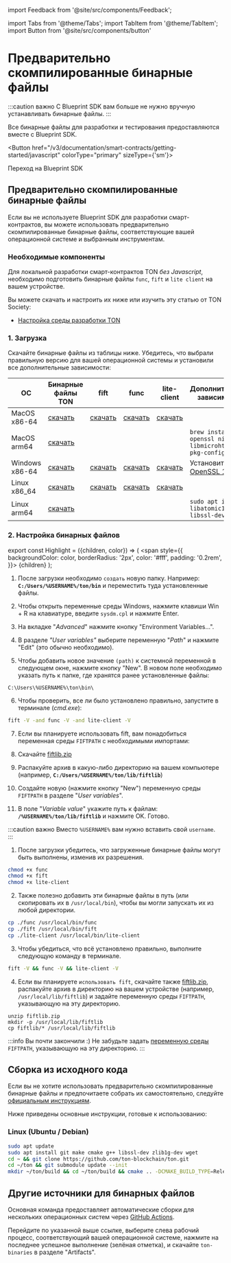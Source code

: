 import Feedback from '@site/src/components/Feedback';

import Tabs from '@theme/Tabs';
import TabItem from '@theme/TabItem';
import Button from '@site/src/components/button'

# Предварительно скомпилированные бинарные файлы

:::caution важно
С Blueprint SDK вам больше не нужно вручную устанавливать бинарные файлы.
:::

Все бинарные файлы для разработки и тестирования предоставляются вместе с Blueprint SDK.

<Button href="/v3/documentation/smart-contracts/getting-started/javascript"
colorType="primary" sizeType={'sm'}>

Переход на Blueprint SDK

</Button>

## Предварительно скомпилированные бинарные файлы

Если вы не используете Blueprint SDK для разработки смарт-контрактов, вы можете использовать предварительно скомпилированные бинарные файлы, соответствующие вашей операционной системе и выбранным инструментам.

### Необходимые компоненты

Для локальной разработки смарт-контрактов TON *без Javascript*, необходимо подготовить бинарные файлы `func`, `fift` и `lite client` на вашем устройстве.

Вы можете скачать и настроить их ниже или изучить эту статью от TON Society:

- [Настройка среды разработки TON](https://blog.ton.org/setting-up-a-ton-development-environment)

### 1. Загрузка

Скачайте бинарные файлы из таблицы ниже. Убедитесь, что выбрали правильную версию для вашей операционной системы и установили все дополнительные зависимости:

| ОС                                 | Бинарные файлы TON                                                                             | fift                                                                                        | func                                                                                        | lite-client                                                                                        | Дополнительные зависимости                                                                                      |
| ---------------------------------- | ---------------------------------------------------------------------------------------------- | ------------------------------------------------------------------------------------------- | ------------------------------------------------------------------------------------------- | -------------------------------------------------------------------------------------------------- | --------------------------------------------------------------------------------------------------------------- |
| MacOS x86-64                       | [скачать](https://github.com/ton-blockchain/ton/releases/latest/download/ton-mac-x86-64.zip)   | [скачать](https://github.com/ton-blockchain/ton/releases/latest/download/fift-mac-x86-64)   | [скачать](https://github.com/ton-blockchain/ton/releases/latest/download/func-mac-x86-64)   | [скачать](https://github.com/ton-blockchain/ton/releases/latest/download/lite-client-mac-x86-64)   |                                                                                                                 |
| MacOS arm64                        | [скачать](https://github.com/ton-blockchain/ton/releases/latest/download/ton-mac-arm64.zip)    |                                                                                             |                                                                                             |                                                                                                    | `brew install openssl ninja libmicrohttpd pkg-config`                                                           |
| Windows x86-64                     | [скачать](https://github.com/ton-blockchain/ton/releases/latest/download/ton-win-x86-64.zip)   | [скачать](https://github.com/ton-blockchain/ton/releases/latest/download/fift.exe)          | [скачать](https://github.com/ton-blockchain/ton/releases/latest/download/func.exe)          | [скачать](https://github.com/ton-blockchain/ton/releases/latest/download/lite-client.exe)          | Установите [OpenSSL 1.1.1](/ton-binaries/windows/Win64OpenSSL_Light-1_1_1q.msi) |
| Linux  x86_64 | [скачать](https://github.com/ton-blockchain/ton/releases/latest/download/ton-linux-x86_64.zip) | [скачать](https://github.com/ton-blockchain/ton/releases/latest/download/fift-linux-x86_64) | [скачать](https://github.com/ton-blockchain/ton/releases/latest/download/func-linux-x86_64) | [скачать](https://github.com/ton-blockchain/ton/releases/latest/download/lite-client-linux-x86_64) |                                                                                                                 |
| Linux  arm64                       | [скачать](https://github.com/ton-blockchain/ton/releases/latest/download/ton-linux-arm64.zip)  |                                                                                             |                                                                                             |                                                                                                    | `sudo apt install libatomic1 libssl-dev`                                                                        |

### 2. Настройка бинарных файлов

export const Highlight = ({children, color}) => (
<span
style={{
backgroundColor: color,
borderRadius: '2px',
color: '#fff',
padding: '0.2rem',
}}>
{children} </span>
);

<Tabs groupId="operating-systems">
  <TabItem value="win" label="Windows">

1. После загрузки необходимо `создать` новую папку. Например: **`C:/Users/%USERNAME%/ton/bin`** и переместить туда установленные файлы.

2. Чтобы открыть переменные среды Windows, нажмите клавиши <Highlight color="#1877F2">Win + R</Highlight> на клавиатуре, введите `sysdm.cpl` и нажмите Enter.

3. На вкладке "*Advanced*" нажмите кнопку <Highlight color="#1877F2">"Environment Variables..."</Highlight>.

4. В разделе *"User variables"* выберите переменную "*Path*" и нажмите <Highlight color="#1877F2">"Edit"</Highlight> (это обычно необходимо).

5. Чтобы добавить новое значение `(path)` к системной переменной в следующем окне, нажмите кнопку <Highlight color="#1877F2">"New"</Highlight>.
  В новом поле необходимо указать путь к папке, где хранятся ранее установленные файлы:

```
C:\Users\%USERNAME%\ton\bin\
```

6. Чтобы проверить, все ли было установлено правильно, запустите в терминале (*cmd.exe*):

```bash
fift -V -and func -V -and lite-client -V
```

7. Если вы планируете использовать fift, вам понадобиться переменная среды `FIFTPATH` с необходимыми импортами:

  1. Скачайте [fiftlib.zip](/ton-binaries/windows/fiftlib.zip)
  2. Распакуйте архив в какую-либо директорию на вашем компьютере (например, **`C:/Users/%USERNAME%/ton/lib/fiftlib`**)
  3. Создайте новую (нажмите кнопку <Highlight color="#1877F2">"New"</Highlight>) переменную среды `FIFTPATH` в разделе "*User variables*".
  4. В поле "*Variable value*" укажите путь к файлам: **`/%USERNAME%/ton/lib/fiftlib`** и нажмите <Highlight color="#1877F2">OK</Highlight>. Готово.

:::caution важно
Вместо `%USERNAME%` вам нужно вставить свой `username`.\
:::

</TabItem>
<TabItem value="mac" label="Linux / MacOS">

1. После загрузки убедитесь, что загруженные бинарные файлы могут быть выполнены, изменив их разрешения.

```bash
chmod +x func
chmod +x fift
chmod +x lite-client
```

2. Также полезно добавить эти бинарные файлы в путь (или скопировать их в `/usr/local/bin`), чтобы вы могли запускать их из любой директории.

```bash
cp ./func /usr/local/bin/func
cp ./fift /usr/local/bin/fift
cp ./lite-client /usr/local/bin/lite-client
```

3. Чтобы убедиться, что всё установлено правильно, выполните следующую команду в терминале.

```bash
fift -V && func -V && lite-client -V
```

4. Если вы планируете `использовать fift`, скачайте также [fiftlib.zip](/ton-binaries/windows/fiftlib.zip), распакуйте архив в директорию на вашем устройстве (например, `/usr/local/lib/fiftlib`) и задайте переменную среды `FIFTPATH`, указывающую на эту директорию.

```
unzip fiftlib.zip
mkdir -p /usr/local/lib/fiftlib
cp fiftlib/* /usr/local/lib/fiftlib
```

:::info Вы почти закончили :)
Не забудьте задать [переменную среды](https://stackoverflow.com/questions/14637979/how-to-permanently-set-path-on-linux-unix) `FIFTPATH`, указывающую на эту директорию.
:::

  </TabItem>
</Tabs>

## Сборка из исходного кода

Если вы не хотите использовать предварительно скомпилированные бинарные файлы и предпочитаете собрать их самостоятельно, следуйте [официальным инструкциям](/v3/guidelines/smart-contracts/howto/compile/compilation-instructions).

Ниже приведены основные инструкции, готовые к использованию:

### Linux (Ubuntu / Debian)

```bash
sudo apt update
sudo apt install git make cmake g++ libssl-dev zlib1g-dev wget
cd ~ && git clone https://github.com/ton-blockchain/ton.git
cd ~/ton && git submodule update --init
mkdir ~/ton/build && cd ~/ton/build && cmake .. -DCMAKE_BUILD_TYPE=Release && make -j 4
```

## Другие источники для бинарных файлов

Основная команда предоставляет автоматические сборки для нескольких операционных систем через [GitHub Actions](https://github.com/ton-blockchain/ton/releases/latest).

Перейдите по указанной выше ссылке, выберите слева рабочий процесс, соответствующий вашей операционной системе, нажмите на последнее успешное выполнение (зелёная отметка), и скачайте `ton-binaries` в разделе "Artifacts".

<Feedback />

